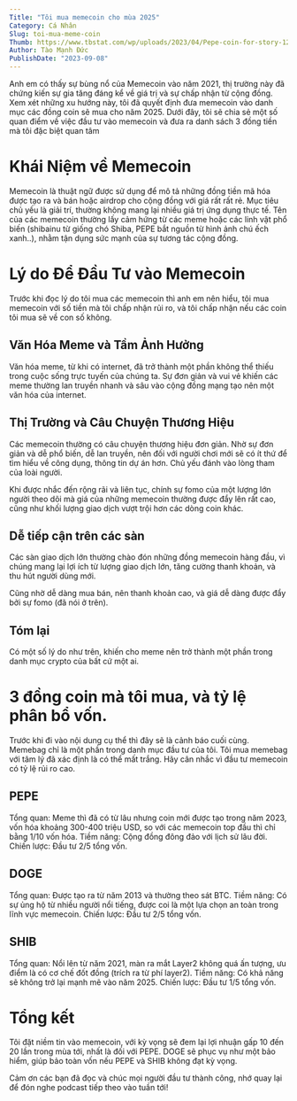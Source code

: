 ```yaml
---
Title: "Tôi mua memecoin cho mùa 2025"
Category: Cá Nhân
Slug: toi-mua-meme-coin
Thumb: https://www.tbstat.com/wp/uploads/2023/04/Pepe-coin-for-story-1200x675.png
Author: Tào Mạnh Đức
PublishDate: "2023-09-08"
---
```


Anh em có thấy sự bùng nổ của Memecoin vào năm 2021, thị trường này đã chứng kiến sự gia tăng đáng kể về giá trị và sự chấp nhận từ cộng đồng.
Xem xét những xu hướng này, tôi đã quyết định đưa memecoin vào danh mục các đồng coin sẽ mua cho năm 2025. Dưới đây, tôi sẽ chia sẻ một số quan điểm về việc đầu tư vào memecoin và đưa ra danh sách 3 đồng tiền mà tôi đặc biệt quan tâm

# Khái Niệm về Memecoin

Memecoin là thuật ngữ được sử dụng để mô tả những đồng tiền mã hóa được tạo ra và bán hoặc airdrop cho cộng đồng với giá rất rất rẻ. Mục tiêu chủ yếu là giải trí, thường không mang lại nhiều giá trị ứng dụng thực tế. Tên của các memecoin thường lấy cảm hứng từ các meme hoặc các linh vật phổ biến (shibainu từ giống chó Shiba, PEPE bắt nguồn từ hình ảnh chú ếch xanh..), nhằm tận dụng sức mạnh của sự tương tác cộng đồng.

# Lý do Để Đầu Tư vào Memecoin

Trước khi đọc lý do tôi mua các memecoin thì anh em nên hiểu, tôi mua memecoin với số tiền mà tôi chấp nhận rủi ro, và tôi chấp nhận nếu các coin tôi mua sẽ về con số không.

## Văn Hóa Meme và Tầm Ảnh Hưởng

Văn hóa meme, từ khi có internet, đã trở thành một phần không thể thiếu trong cuộc sống trực tuyến của chúng ta. Sự đơn giản và vui vẻ khiến các meme thường lan truyền nhanh và sâu vào cộng đồng mạng tạo nên một văn hóa của internet.

## Thị Trường và Câu Chuyện Thương Hiệu

Các memecoin thường có câu chuyện thương hiệu đơn giản. Nhờ sự đơn giản và dễ phổ biến, dễ lan truyền, nên đối với người chơi mới sẽ có ít thứ để tìm hiểu về công dụng, thông tin dự án hơn. Chủ yếu đánh vào lòng tham của loài người.

Khi được nhắc đến rộng rãi và liên tục, chính sự fomo của một lượng lớn người theo dõi mà giá của những memecoin thường được đẩy lên rất cao, cũng như khối lượng giao dịch vượt trội hơn các dòng coin khác.

## Dễ tiếp cận trên các sàn

Các sàn giao dịch lớn thường chào đón những đồng memecoin hàng đầu, vì chúng mang lại lợi ích từ lượng giao dịch lớn, tăng cường thanh khoản, và thu hút người dùng mới.

Cũng nhờ dễ dàng mua bán, nên thanh khoản cao, và giá dễ dàng được đẩy bởi sự fomo (đã nói ở trên).

## Tóm lại

Có một số lý do như trên, khiến cho meme nên trở thành một phần trong danh mục crypto của bất cứ một ai.

# 3 đồng coin mà tôi mua, và tỷ lệ phân bổ vốn.

Trước khi đi vào nội dung cụ thể thì đây sẽ là cảnh báo cuối cùng. Memebag chỉ là một phần trong danh mục đầu tư của tôi. Tôi mua memebag với tâm lý đã xác định là có thể mất trắng. Hãy cân nhắc vì đầu tư memecoin có tỷ lệ rủi ro cao.

## PEPE
Tổng quan: Meme thì đã có từ lâu nhưng coin mới được tạo trong năm 2023, vốn hóa khoảng 300-400 triệu USD, so với các memecoin top đầu thì chỉ bằng 1/10 vốn hóa.
Tiềm năng: Cộng đồng đông đảo với lịch sử lâu đời.
Chiến lược: Đầu tư 2/5 tổng vốn.

## DOGE
Tổng quan: Được tạo ra từ năm 2013 và thường theo sát BTC.
Tiềm năng: Có sự ủng hộ từ nhiều người nổi tiếng, được coi là một lựa chọn an toàn trong lĩnh vực memecoin.
Chiến lược: Đầu tư 2/5 tổng vốn.

## SHIB
Tổng quan: Nổi lên từ năm 2021, màn ra mắt Layer2 không quá ấn tượng, ưu điểm là có cơ chế đốt đồng (trích ra từ phí layer2).
Tiềm năng: Có khả năng sẽ không trở lại mạnh mẽ vào năm 2025.
Chiến lược: Đầu tư 1/5 tổng vốn.

# Tổng kết

Tôi đặt niềm tin vào memecoin, với kỳ vọng sẽ đem lại lợi nhuận gấp 10 đến 20 lần trong mùa tới, nhất là đối với PEPE. DOGE sẽ phục vụ như một bảo hiểm, giúp bảo toàn vốn nếu PEPE và SHIB không đạt kỳ vọng.

Cảm ơn các bạn đã đọc và chúc mọi người đầu tư thành công, nhớ quay lại để đón nghe podcast tiếp theo vào tuần tới!